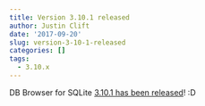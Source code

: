 ```yaml
---
title: Version 3.10.1 released
author: Justin Clift
date: '2017-09-20'
slug: version-3-10-1-released
categories: []
tags:
  - 3.10.x
---
```

DB Browser for SQLite [3.10.1 has been released](https://github.com/sqlitebrowser/sqlitebrowser/releases/tag/v3.10.1)!  :D